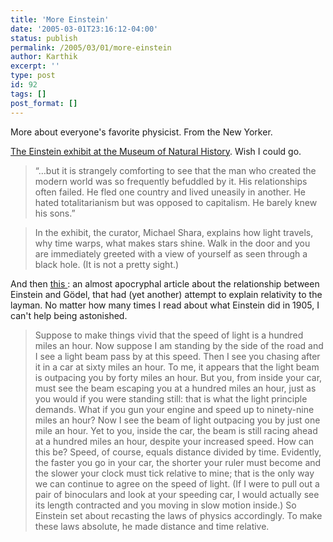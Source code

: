 ```yaml
---
title: 'More Einstein'
date: '2005-03-01T23:16:12-04:00'
status: publish
permalink: /2005/03/01/more-einstein
author: Karthik
excerpt: ''
type: post
id: 92
tags: []
post_format: []
---
```

More about everyone's favorite physicist. From the New Yorker.

[The Einstein exhibit at the Museum of Natural History](http://www.newyorker.com/talk/content/?021125ta_talk_specter). Wish I could go.

> “…but it is strangely comforting to see that the man who created the modern world was so frequently befuddled by it. His relationships often failed. He fled one country and lived uneasily in another. He hated totalitarianism but was opposed to capitalism. He barely knew his sons.”

> In the exhibit, the curator, Michael Shara, explains how light travels, why time warps, what makes stars shine. Walk in the door and you are immediately greeted with a view of yourself as seen through a black hole. (It is not a pretty sight.)

And then [this ](http://www.newyorker.com/critics/atlarge/?050228crat_atlarge): an almost apocryphal article about the relationship between Einstein and Gödel, that had (yet another) attempt to explain relativity to the layman. No matter how many times I read about what Einstein did in 1905, I can't help being astonished.

> Suppose to make things vivid that the speed of light is a hundred miles an hour. Now suppose I am standing by the side of the road and I see a light beam pass by at this speed. Then I see you chasing after it in a car at sixty miles an hour. To me, it appears that the light beam is outpacing you by forty miles an hour. But you, from inside your car, must see the beam escaping you at a hundred miles an hour, just as you would if you were standing still: that is what the light principle demands. What if you gun your engine and speed up to ninety-nine miles an hour? Now I see the beam of light outpacing you by just one mile an hour. Yet to you, inside the car, the beam is still racing ahead at a hundred miles an hour, despite your increased speed. How can this be? Speed, of course, equals distance divided by time. Evidently, the faster you go in your car, the shorter your ruler must become and the slower your clock must tick relative to mine; that is the only way we can continue to agree on the speed of light. (If I were to pull out a pair of binoculars and look at your speeding car, I would actually see its length contracted and you moving in slow motion inside.) So Einstein set about recasting the laws of physics accordingly. To make these laws absolute, he made distance and time relative.